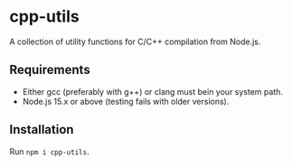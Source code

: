# cpp-utils

A collection of utility functions for C/C++ compilation from Node.js.

## Requirements

- Either gcc (preferably with g++) or clang must bein your system path.
- Node.js 15.x or above (testing fails with older versions).

## Installation

Run `npm i cpp-utils`.
